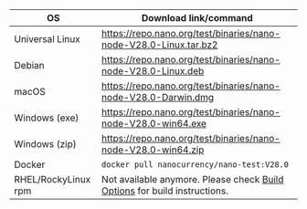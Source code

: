 | OS                  | Download link/command                                            |
|---------------------|------------------------------------------------------------------|
| Universal Linux     | https://repo.nano.org/test/binaries/nano-node-V28.0-Linux.tar.bz2 |
| Debian              | https://repo.nano.org/test/binaries/nano-node-V28.0-Linux.deb    |
| macOS               | https://repo.nano.org/test/binaries/nano-node-V28.0-Darwin.dmg   |
| Windows (exe)       | https://repo.nano.org/test/binaries/nano-node-V28.0-win64.exe    |
| Windows (zip)       | https://repo.nano.org/test/binaries/nano-node-V28.0-win64.zip    |
| Docker              | `docker pull nanocurrency/nano-test:V28.0`                       |
| RHEL/RockyLinux rpm | Not available anymore. Please check [Build Options](#build-options) for build instructions.                               |

